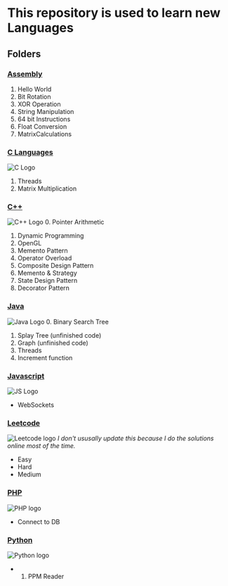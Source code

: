 #   This repository is used to learn new Languages
##  Folders

### [Assembly](Assembly)
1. Hello World
2. Bit Rotation
3. XOR Operation
4. String Manipulation
5. 64 bit Instructions
6. Float Conversion
7. MatrixCalculations

### [C Languages](C%20Language)
![C Logo](https://banner2.cleanpng.com/20171217/033/av2bv0zlf.webp)
1. Threads
2. Matrix Multiplication

### [C++](C++)
![C++ Logo](https://raw.githubusercontent.com/isocpp/logos/master/cpp_logo.png)
0. Pointer Arithmetic
1. Dynamic Programming
2. OpenGL
3. Memento Pattern
4. Operator Overload
5. Composite Design Pattern
6. Memento & Strategy
7. State Design Pattern
8. Decorator Pattern

### [Java](Java)
![Java Logo](https://logos-world.net/wp-content/uploads/2022/07/Java-Logo-700x394.png)
0. Binary Search Tree
1. Splay Tree (unfinished code)
2. Graph (unfinished code)
3. Threads
4. Increment function

### [Javascript](Javascript)
![JS Logo](https://upload.wikimedia.org/wikipedia/commons/thumb/6/6a/JavaScript-logo.png/600px-JavaScript-logo.png)
- WebSockets

### [Leetcode](Leetcode)
![Leetcode logo](https://leetcode.com/static/images/LeetCode_logo_rvs.png)
_I don't ususally update this because I do the solutions online most of the time._
- Easy
- Hard
- Medium

### [PHP](PHP)
![PHP logo](https://upload.wikimedia.org/wikipedia/commons/thumb/2/27/PHP-logo.svg/711px-PHP-logo.svg.png?20180502235434)
- Connect to DB

### [Python](Python)
![Python logo](https://download.logo.wine/logo/Python_(programming_language)/Python_(programming_language)-Logo.wine.png)
- 1. PPM Reader




